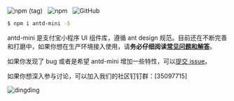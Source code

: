 

![npm (tag)](https://img.shields.io/npm/v/antd-mini)
&nbsp;
![npm](https://img.shields.io/npm/dw/antd-mini)
&nbsp;
![GitHub](https://img.shields.io/github/license/ant-design/ant-design-mini)

```bash
$ npm i antd-mini -S
```

antd-mini 是支付宝小程序 UI 组件库，遵循 ant design 规范。目前还在不断完善和打磨中，如果你想在生产环境接入使用，请**务必仔细阅读[常见问题和解答](/docs/guide/faq.md)**。


如果你发现了 bug 或者是希望 antd-mini 增加一些特性，可以[提交 issue](https://github.com/ant-design/ant-design-mini/issues)。


如果你想深入参与讨论，可以加入我们的社区钉钉群：[35097715]

  <img src="https://gw.alipayobjects.com/mdn/rms_e06820/afts/img/A*YzmtQ7jTWtAAAAAAAAAAAAAAARQnAQ" alt="dingding" />
